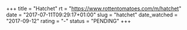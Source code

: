 +++
title = "Hatchet"
rt = "https://www.rottentomatoes.com/m/hatchet"
date = "2017-07-11T09:29:17+01:00"
slug = "hatchet"
date_watched = "2017-09-12"
rating = "-"
status = "PENDING"
+++